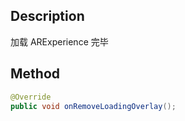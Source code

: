 ## Description

加载 ARExperience 完毕

## Method
```java
@Override
public void onRemoveLoadingOverlay();
```